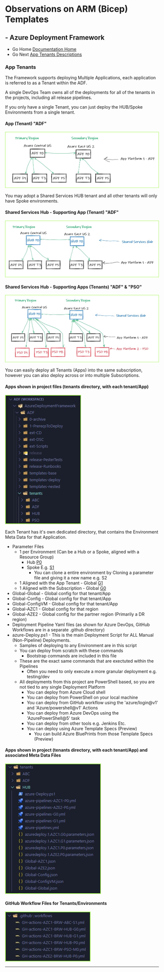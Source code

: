 #  Observations on ARM (Bicep) Templates # 

## - Azure Deployment Framework ## 
- Go Home [Documentation Home](./index.md)
- Go Next [App Tenants Descriptions](./App_Tenants_Descriptions.md)

### App Tenants

The Framework supports deploying Multiple Applications, each application is referred to as a Tenant within the ADF.

A single DevOps Team owns all of the deployments for all of the tenants in the projects, including all release pipelines.

If you only have a single Tenant, you can just deploy the HUB/Spoke Environments from a single tenant.

####  App (Tenant) "ADF"
![App Tenants](./App_Tenants_Single.jpg)

You may adopt a Shared Services HUB tenant and all other tenants will only have Spoke environments.

#### Shared Services Hub - Supporting App (Tenant) "ADF"
![App Tenants](./App_Tenants_Shared_Hub_Single.jpg)

#### Shared Services Hub - Supporting Apps (Tenants) "ADF" & "PSO"
![App Tenants](./App_Tenants_Shared_Hub_Multi.jpg)

You can easily deploy all Tenants (Apps) into the same subscription, however you can also deploy across or into multiple Subscriptions.

####  Apps shown in project files (tenants directory, with each tenant/App)
![App Tenants](./App_Tenants.jpg)

Each Tenant has it's own dedicated directory, that contains the Environment Meta Data for that Application.

- Parameter Files
    - 1 per Environment (Can be a Hub or a Spoke, aligned with a Resource Group)
        - Hub [P0](./Deployment_Partitions.md)
        - Spoke E.g. [S1](./Deployment_Partitions.md)
            - You can clone a entire environment by Cloning a parameter file and giving it a new name e.g. S2
    - 1 Aligned with the App Tenant - Global [G1](./Deployment_Partitions.md)
    - 1 Aligned with the Subscription - Global [G0](./Deployment_Partitions.md)
- Global-Global - Global config for that tenant/App
- Global-Config - Global config for that tenant/App
- Global-ConfigVM - Global config for that tenant/App
- Global-AZC1 - Global config for that region
- Global-AZE2 - Global config for the partner region (Primarily a DR region)
- Deployment Pipeline Yaml files (as shown for Azure DevOps, GitHub Workflows are in a separate .github directory)
- azure-Deploy.ps1 - This is the main Deployment Script for ALL Manual (Non-Pipeline) Deployments.
    - Samples of deploying to any Environment are in this script
    - You can deploy from scratch with these commands
        - Bootstrap commands are included in this file
    - These are the exact same commands that are exectuted within the Pipelines
        - Often you need to only execute a more granular deployment e.g. testing/dev
    - All deployments from this project are PowerShell based, so you are not tied to any single Deployment Platform
        - You can deploy from Azure Cloud shell
        - You can deploy from PowerShell on your local machine
        - You can deploy from GitHub workflow using the 'azure/login@v1' and 'Azure/powershell@v1' Actions
        - You can deploy from Azure DevOps using the 'AzurePowerShell@5' task
        - You can deploy from other tools e.g. Jenkins Etc.
        - You can deploy using Azure Template Specs (Preview)
            - You can build Azure BluePrints from those Template Specs (Preview)

####  Apps shown in project (tenants directory, with each tenant/App) and associated Meta Data Files
![App Tenant Metadata](./App_Tenants_Metadata.jpg)

####  GitHub Workflow Files for Tenants/Environments
![GitHub Workflow Files for Tenants/Environments](./App_Tenants_Workflows.jpg)

---
